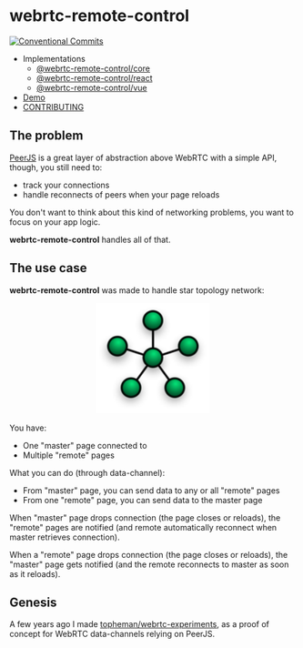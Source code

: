 # webrtc-remote-control

[![Conventional Commits](https://img.shields.io/badge/Conventional%20Commits-1.0.0-yellow.svg)](https://www.conventionalcommits.org)

- Implementations
  - [@webrtc-remote-control/core](./packages/core#readme)
  - [@webrtc-remote-control/react](./packages/react#readme)
  - [@webrtc-remote-control/vue](./packages/vue#readme)
- [Demo](./demo#readme)
- [CONTRIBUTING](CONTRIBUTING.md)

## The problem

[PeerJS](https://peerjs.com) is a great layer of abstraction above WebRTC with a simple API, though, you still need to:

- track your connections
- handle reconnects of peers when your page reloads

You don't want to think about this kind of networking problems, you want to focus on your app logic.

**webrtc-remote-control** handles all of that.

## The use case

**webrtc-remote-control** was made to handle star topology network:

<p style="text-align:center"><img src="./public/star-network-topology.png" width=200></p>

You have:

- One "master" page connected to
- Multiple "remote" pages

What you can do (through data-channel):

- From "master" page, you can send data to any or all "remote" pages
- From one "remote" page, you can send data to the master page

When "master" page drops connection (the page closes or reloads), the "remote" pages are notified (and remote automatically reconnect when master retrieves connection).

When a "remote" page drops connection (the page closes or reloads), the "master" page gets notified (and the remote reconnects to master as soon as it reloads).

## Genesis

A few years ago I made [topheman/webrtc-experiments](https://github.com/topheman/webrtc-experiments), as a proof of concept for WebRTC data-channels relying on PeerJS.
